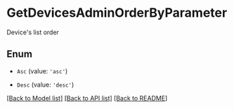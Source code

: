 # GetDevicesAdminOrderByParameter

Device\'s list order

## Enum

* `Asc` (value: `'asc'`)

* `Desc` (value: `'desc'`)

[[Back to Model list]](../README.md#documentation-for-models) [[Back to API list]](../README.md#documentation-for-api-endpoints) [[Back to README]](../README.md)
